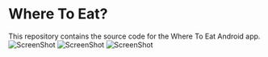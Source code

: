 # Where To Eat?

This repository contains the source code for the Where To Eat Android app. 
![ScreenShot](http://s17.postimg.org/69aqvw2qn/Screenshot_2013_12_03_22_54_40.png)
![ScreenShot](http://s24.postimg.org/p1053zkvp/Screenshot_2013_12_03_22_54_10.png)
![ScreenShot](http://postimg.org/image/6v3kpdg6b/)

